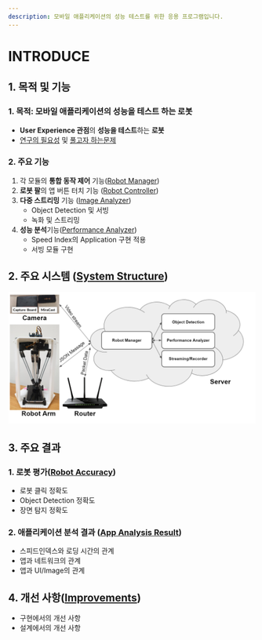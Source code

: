 ```yaml
---
description: 모바일 애플리케이션의 성능 테스트를 위한 응용 프로그램입니다.
---
```


# INTRODUCE

## 1. 목적 및 기능  

### 1. 목적: 모바일 애플리케이션의 성능을 테스트 하는 로봇

* **User Experience 관점**의 **성능을 테스트**하는 **로봇**
* [연구의 필요성](why-need-1/need.md) 및 [풀고자 하는문제](why-need-1/undefined.md)

### 2. 주요 기능

1. 각 모듈의 **통합 동작 제어** 기능\([Robot Manager](system-and-scenario/test-manager.md)\)
2. **로봇 팔**의 앱 버튼 터치 기능 \([Robot Controller](system-and-scenario/robot-controller.md)\)
3. **다중 스트리밍** 기능 \([Image Analyzer](system-and-scenario/appbutton-predictor.md)\)
   * Object Detection 및 서빙
   * 녹화 및 스트리밍
4. **성능 분석**기능\([Performance Analyzer](system-and-scenario/performance-analyzer.md)\)
   * Speed Index의 Application 구현 적용 
   * 서빙 모듈 구현 

## 2. 주요 시스템 \([System Structure](system-and-scenario/system-structure.md)\)

![&#xB85C;&#xBD07; &#xD14C;&#xC2A4;&#xD2B8; &#xC2DC;&#xC2A4;&#xD15C;](.gitbook/assets/image%20%2821%29.png)

## 3. 주요 결과  

### 1. 로봇 평가\([Robot Accuracy](evaluation-and-analysis/untitled-1.md)\)

* 로봇 클릭 정확도
* Object Detection 정확도
* 장면 탐지 정확도 

### 2. 애플리케이션 분석 결과 \([App Analysis Result](evaluation-and-analysis/app-analysis-result.md)\)

* 스피드인덱스와 로딩 시간의 관계
* 앱과 네트워크의 관계
* 앱과 UI/Image의 관계 

## 4. 개선 사항\([Improvements](develop-method.md)\)

* 구현에서의 개선 사항
* 설계에서의 개선 사항 



